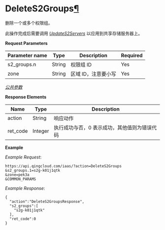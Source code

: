 ---
---

# DeleteS2Groups[¶](#deletes2groups "永久链接至标题")

删除一个或多个权限组。

此操作完成后需要调用 [_UpdateS2Servers_](update_s2_servers.html#api-update-s2-servers) 以应用到共享存储服务器上。

**Request Parameters**

| Parameter name | Type | Description | Required |
| --- | --- | --- | --- |
| s2_groups.n | String | 权限组 ID | Yes |
| zone | String | 区域 ID，注意要小写 | Yes |

[_公共参数_](../../common/parameters.html#api-common-parameters)

**Response Elements**

| Name | Type | Description |
| --- | --- | --- |
| action | String | 响应动作 |
| ret_code | Integer | 执行成功与否，0 表示成功，其他值则为错误代码 |

**Example**

_Example Request_:

```
https://api.qingcloud.com/iaas/?action=DeleteS2Groups
&s2_groups.1=s2g-k01j1qtk
&zone=pek3a
&COMMON_PARAMS
```

_Example Response_:

```
{
  "action":"DeleteS2GroupsResponse",
  "s2_groups":[
    "s2g-k01j1qtk"
  ],
  "ret_code":0
}
```
